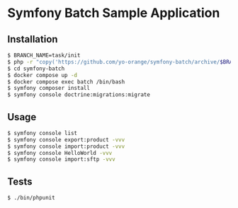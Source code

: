 # Symfony Batch Sample Application

## Installation
```bash
$ BRANCH_NAME=task/init
$ php -r "copy('https://github.com/yo-orange/symfony-batch/archive/$BRANCH_NAME.zip', 'a.zip');"; unzip a.zip;
$ cd symfony-batch
$ docker compose up -d
$ docker compose exec batch /bin/bash
$ symfony composer install
$ symfony console doctrine:migrations:migrate
```

## Usage
```bash
$ symfony console list
$ symfony console export:product -vvv
$ symfony console import:product -vvv
$ symfony console HelloWorld -vvv
$ symfony console import:sftp -vvv
```

## Tests
```bash
$ ./bin/phpunit
```
